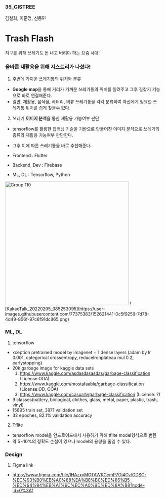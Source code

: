 ### 35_GISTREE
 김철희, 이준명, 신동민
 
# Trash Flash
 지구를 위해 쓰레기도 돈 내고 버려야 하는 요즘 시대! 
 
###  올바른 재활용을 위해 지스트리가 나섰다!
 1. 주변에 가까운 쓰레기통의 위치와 분류
   - **Google map**을 통해 거리가 가까운 쓰레기통의 위치를 알려주고 그후 길찾기 기능으로 바로 연결해준다.
   - 일반, 재활용, 음식물, 베터리, 의류 쓰레기통을 각각 분류하여 자신에게 필요한 쓰레기통 위치를 쉽게 찾을수 있다.
  
 2. 쓰레기 **이미지 분석**을 통한 재활용 가능여부 판단 
  - tensorflow를 활용한 딥러닝 기술을 기반으로 만들어진 이미지 분석으로 쓰레기의 종류와 재활용 가능여부 판단한다.
  - 그후 이에 따른 쓰레기통을 바로 추천해준다.
  
 
- Frontend : Flutter
- Backend, Dev : Firebase
- ML, DL : Tensorflow, Python

<img width="400" alt="Group 110" src="https://user-images.githubusercontent.com/77375383/152611866-86f67007-413f-450c-9ad7-a95c34133191.png">
![KakaoTalk_20220205_085253095](https://user-images.githubusercontent.com/77375383/152621441-0c5f9259-7d78-4d49-856f-97c6f91dc865.png)



### ML, DL

1. tensorflow
- xception pretrained model by imagenet + 1 dense layers (adam by lr 0.001, categorical crossentropy, reducelronplateau mul 0.2, earlystopping)
- 20k garbage image for kaggle data sets
  1. https://www.kaggle.com/asdasdasasdas/garbage-classification (License:OOA)
  2. https://www.kaggle.com/mostafaabla/garbage-classification (License:OD, OOA)
  3. https://www.kaggle.com/casually/garbage-classification (License: ?)
- 9 classes(battery, biological, clothes, glass, metal, paper, plastic, trash, vinyl)
- 15895 train set, 3971 validation set
- 32 epoches, 82.1% validation accuracy

2. Tflite
- tensorflow model을 안드로이드에서 사용하기 위해 tflite model형식으로 변환
- 약 5~10%의 정확도 손실이 있으나 model의 용량을 줄일 수 있다.

### Design
1. Figma link
 - https://www.figma.com/file/IHAzxyMOTAWKCcmP7Oj4Cv/GDSC-%EC%93%B0%EB%A0%88%EA%B8%B0%ED%86%B5-%ED%94%84%EB%A1%9C%EC%A0%9D%ED%8A%B8?node-id=0%3A1

